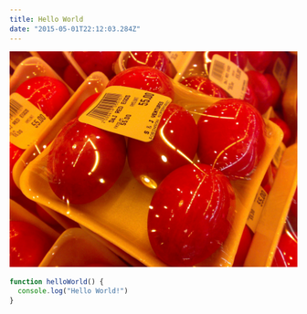 ```yaml
---
title: Hello World
date: "2015-05-01T22:12:03.284Z"
---
```



![Chinese Salty Egg](./salty_egg.jpg)

```js
function helloWorld() {
  console.log("Hello World!")
}
```
